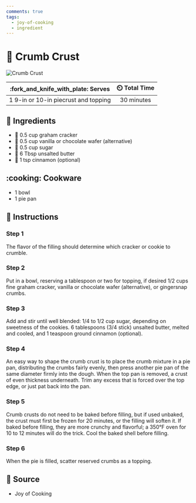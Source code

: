 ```yaml
---
comments: true
tags:
  - joy-of-cooking
  - ingredient 
---
```

# :pie: Crumb Crust

![Crumb Crust](../assets/images/crumb-crust.jpg)

| :fork_and_knife_with_plate: Serves | :timer_clock: Total Time |
|:----------------------------------:|:-----------------------: |
| 1 9-in or 10-in piecrust and topping | 30 minutes |

## :salt: Ingredients

- :rice_cracker: 0.5 cup graham cracker
- :icecream: 0.5 cup vanilla or chocolate wafer (alternative)
- :candy: 0.5 cup sugar
- :butter: 6 Tbsp unsalted butter
- :custard: 1 tsp cinnamon (optional)

## :cooking: Cookware

- 1 bowl
- 1 pie pan

## :pencil: Instructions

### Step 1

The flavor of the filling should determine which cracker or cookie to crumble.

### Step 2

Put in a bowl, reserving a tablespoon or two for topping, if desired 1/2 cups fine graham cracker, vanilla or chocolate
wafer (alternative), or gingersnap crumbs.

### Step 3

Add and stir until well blended: 1/4 to 1/2 cup sugar, depending on sweetness of the cookies. 6 tablespoons (3/4 stick)
unsalted butter, melted and cooled, and 1 teaspoon ground cinnamon (optional).

### Step 4

An easy way to shape the crumb crust is to place the crumb mixture in a pie pan, distributing the crumbs fairly evenly,
then press another pie pan of the same diameter firmly into the dough. When the top pan is removed, a crust of even
thickness underneath. Trim any excess that is forced over the top edge, or just pat back into the pan.

### Step 5

Crumb crusts do not need to be baked before filling, but if used unbaked, the crust must first be frozen for 20 minutes,
or the filling will soften it. If baked before filling, they are more crunchy and flavorful; a 350°F oven for 10 to 12
minutes will do the trick. Cool the baked shell before filling.

### Step 6

When the pie is filled, scatter reserved crumbs as a topping.

## :link: Source

- Joy of Cooking
